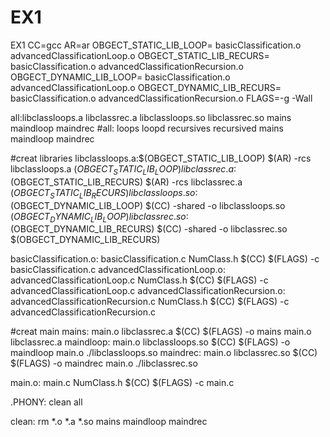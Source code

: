 # EX1
EX1
CC=gcc
AR=ar
OBGECT_STATIC_LIB_LOOP= basicClassification.o advancedClassificationLoop.o
OBGECT_STATIC_LIB_RECURS= basicClassification.o advancedClassificationRecursion.o
OBGECT_DYNAMIC_LIB_LOOP= basicClassification.o advancedClassificationLoop.o
OBGECT_DYNAMIC_LIB_RECURS= basicClassification.o advancedClassificationRecursion.o
FLAGS=-g -Wall

all:libclassloops.a libclassrec.a libclassloops.so libclassrec.so mains maindloop maindrec
#all: loops loopd recursives recursived mains maindloop maindrec

#creat libraries
libclassloops.a:$(OBGECT_STATIC_LIB_LOOP)
	$(AR) -rcs libclassloops.a $(OBGECT_STATIC_LIB_LOOP)
libclassrec.a:$(OBGECT_STATIC_LIB_RECURS)
	$(AR) -rcs libclassrec.a $(OBGECT_STATIC_LIB_RECURS)
libclassloops.so:$(OBGECT_DYNAMIC_LIB_LOOP)
	$(CC) -shared -o libclassloops.so $(OBGECT_DYNAMIC_LIB_LOOP)
libclassrec.so:$(OBGECT_DYNAMIC_LIB_RECURS)
	$(CC) -shared -o libclassrec.so $(OBGECT_DYNAMIC_LIB_RECURS)

basicClassification.o: basicClassification.c NumClass.h
	$(CC) $(FLAGS) -c basicClassification.c
advancedClassificationLoop.o: advancedClassificationLoop.c NumClass.h
	$(CC) $(FLAGS) -c advancedClassificationLoop.c
advancedClassificationRecursion.o: advancedClassificationRecursion.c NumClass.h
	$(CC) $(FLAGS) -c advancedClassificationRecursion.c

#creat main
mains: main.o libclassrec.a
	$(CC) $(FLAGS) -o mains main.o libclassrec.a
maindloop: main.o libclassloops.so
	$(CC) $(FLAGS) -o maindloop main.o ./libclassloops.so 
maindrec: main.o libclassrec.so
	$(CC) $(FLAGS) -o maindrec main.o ./libclassrec.so

main.o: main.c NumClass.h
	$(CC) $(FLAGS) -c main.c

.PHONY: clean all

clean:
	rm *.o *.a *.so mains maindloop maindrec
